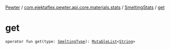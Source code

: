 [Pewter](../../index.md) / [com.ejektaflex.pewter.api.core.materials.stats](../index.md) / [SmeltingStats](index.md) / [get](./get.md)

# get

`operator fun get(type: `[`SmeltingType`](-smelting-type/index.md)`): `[`MutableList`](https://kotlinlang.org/api/latest/jvm/stdlib/kotlin.collections/-mutable-list/index.html)`<`[`String`](https://kotlinlang.org/api/latest/jvm/stdlib/kotlin/-string/index.html)`>`